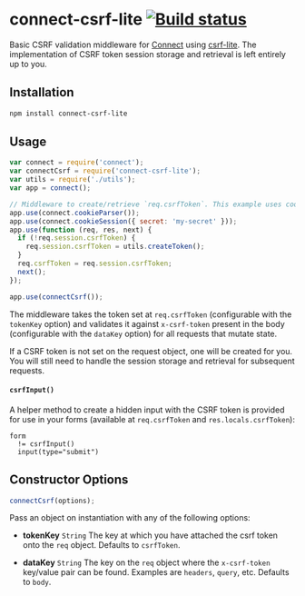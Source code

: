 # connect-csrf-lite [![Build status](https://travis-ci.org/uber/connect-csrf-lite.png?branch=master)](https://travis-ci.org/uber/connect-csrf-lite)

Basic CSRF validation middleware for [Connect](http://www.senchalabs.org/connect/)
using [csrf-lite](https://github.com/isaacs/csrf-lite). The implementation of
CSRF token session storage and retrieval is left entirely up to you.

## Installation

``` bash
npm install connect-csrf-lite
```

## Usage

``` js
var connect = require('connect');
var connectCsrf = require('connect-csrf-lite');
var utils = require('./utils');
var app = connect();

// Middleware to create/retrieve `req.csrfToken`. This example uses cookie sessions.
app.use(connect.cookieParser());
app.use(connect.cookieSession({ secret: 'my-secret' }));
app.use(function (req, res, next) {
  if (!req.session.csrfToken) {
    req.session.csrfToken = utils.createToken();
  }
  req.csrfToken = req.session.csrfToken;
  next();
});

app.use(connectCsrf());
```

The middleware takes the token set at `req.csrfToken` (configurable with the
`tokenKey` option) and validates it against `x-csrf-token` present in the
body (configurable with the `dataKey` option) for all requests that mutate state.

If a CSRF token is not set on the request object, one will be created for you.
You will still need to handle the session storage and retrieval for
subsequent requests.

#### `csrfInput()`

A helper method to create a hidden input with the CSRF token is provided for
use in your forms (available at `req.csrfToken` and `res.locals.csrfToken`):

``` jade
form
  != csrfInput()
  input(type="submit")
```

## Constructor Options

``` js
connectCsrf(options);
```

Pass an object on instantiation with any of the following options:

- **tokenKey** `String` The key at which you have attached the csrf token onto
the `req` object. Defaults to `csrfToken`.

- **dataKey** `String` The key on the `req` object where the `x-csrf-token`
key/value pair can be found. Examples are `headers`, `query`, etc. Defaults to
`body`.
